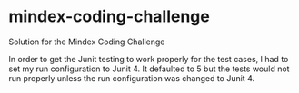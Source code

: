 # mindex-coding-challenge
Solution for the Mindex Coding Challenge

In order to get the Junit testing to work properly for the test cases, I had to set my run configuration to Junit 4. It defaulted to 5 but the tests would not run properly unless the run configuration was changed to Junit 4.

